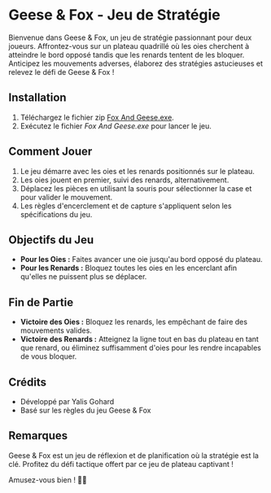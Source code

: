 # Geese & Fox - Jeu de Stratégie

Bienvenue dans Geese & Fox, un jeu de stratégie passionnant pour deux joueurs. Affrontez-vous sur un plateau quadrillé où les oies cherchent à atteindre le bord opposé tandis que les renards tentent de les bloquer. Anticipez les mouvements adverses, élaborez des stratégies astucieuses et relevez le défi de Geese & Fox !

## Installation
1. Téléchargez le fichier zip [Fox And Geese.exe](https://github.com/Yalis-supinfo/Fox-Geese/archive/refs/heads/main.zip).
2. Exécutez le fichier *Fox And Geese.exe* pour lancer le jeu.

## Comment Jouer
1. Le jeu démarre avec les oies et les renards positionnés sur le plateau.
2. Les oies jouent en premier, suivi des renards, alternativement.
3. Déplacez les pièces en utilisant la souris pour sélectionner la case et pour valider le mouvement.
4. Les règles d'encerclement et de capture s'appliquent selon les spécifications du jeu.

## Objectifs du Jeu
- **Pour les Oies :** Faites avancer une oie jusqu'au bord opposé du plateau.
- **Pour les Renards :** Bloquez toutes les oies en les encerclant afin qu'elles ne puissent plus se déplacer.

## Fin de Partie
- **Victoire des Oies :** Bloquez les renards, les empêchant de faire des mouvements valides.
- **Victoire des Renards :** Atteignez la ligne tout en bas du plateau en tant que renard, ou éliminez suffisamment d'oies pour les rendre incapables de vous bloquer.

## Crédits
- Développé par Yalis Gohard
- Basé sur les règles du jeu Geese & Fox

## Remarques
Geese & Fox est un jeu de réflexion et de planification où la stratégie est la clé. Profitez du défi tactique offert par ce jeu de plateau captivant !

Amusez-vous bien ! 🦢🦊

